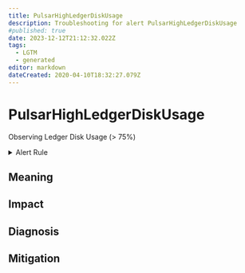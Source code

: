 ```yaml
---
title: PulsarHighLedgerDiskUsage
description: Troubleshooting for alert PulsarHighLedgerDiskUsage
#published: true
date: 2023-12-12T21:12:32.022Z
tags: 
  - LGTM
  - generated
editor: markdown
dateCreated: 2020-04-10T18:32:27.079Z
---
```


# PulsarHighLedgerDiskUsage

Observing Ledger Disk Usage (> 75%)

<details>
  <summary>Alert Rule</summary>

{{% rule "pulsar/pulsar-internal.yml" "PulsarHighLedgerDiskUsage" %}}

{{% comment %}}

```yaml
alert: PulsarHighLedgerDiskUsage
expr: sum(bookie_ledger_dir__pulsar_data_bookkeeper_ledgers_usage) by (kubernetes_pod_name) > 75
for: 1h
labels:
    severity: critical
annotations:
    summary: Pulsar high ledger disk usage (instance {{ $labels.instance }})
    description: |-
        Observing Ledger Disk Usage (> 75%)
          VALUE = {{ $value }}
          LABELS = {{ $labels }}
    runbook: https://github.com/srerun/prometheus-alerts/blob/main/content/runbooks/pulsar-internal/PulsarHighLedgerDiskUsage.md

```

{{% /comment %}}

</details>


## Meaning
[//]: # "Short paragraph that explains what the alert means"


## Impact
[//]: # "What could / will happen if the alert is not addressed"



## Diagnosis
[//]: # "Steps to take to identify the cause of the problem"



## Mitigation
[//]: # "The steps necessary to resolve the alert"
